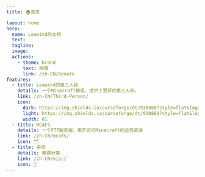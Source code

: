 ```yaml
---
title: 🏠首页

layout: home
hero:
  name: Leawind的文档
  text:
  tagline:
  image: 
  actions:
    - theme: brand
      text: 捐赠
      link: /zh-CN/donate
features:
  - title: Leawind的第三人称
    details: 一个Minecraft模组，提供了更好的第三人称。
    link: /zh-CN/Third-Person/
    icon: 
      dark: https://img.shields.io/curseforge/dt/930880?style=flat&logo=curseforge&logoColor=f16436&label=%20&color=4f4f4f
      light: https://img.shields.io/curseforge/dt/930880?style=flat&logo=curseforge&logoColor=4f4f4f&label=%20&color=f16436
      width: 81
  - title: MCAFS
    details: 一个FTP服务器，用于访问Minecraft的全局资源
    link: /zh-CN/mcafs/
    icon: 🗂
  - title: 杂项
    details: 懒得分类
    link: /zh-CN/misc/
    icon: 📝
---
```

